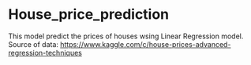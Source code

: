 # House_price_prediction
This model predict the prices of houses wsing Linear Regression model.
Source of data: https://www.kaggle.com/c/house-prices-advanced-regression-techniques
